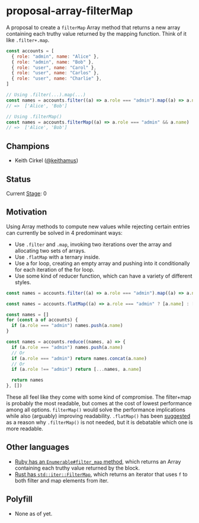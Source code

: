 # proposal-array-filterMap

A proposal to create a `filterMap` Array method that returns a new array containing each truthy value returned by the
mapping function. Think of it like `.filter+.map`.

```js
const accounts = [
  { role: "admin", name: "Alice" },
  { role: "admin", name: "Bob" },
  { role: "user", name: "Carol" },
  { role: "user", name: "Carlos" },
  { role: "user", name: "Charlie" },
]

// Using .filter(...).map(...)
const names = accounts.filter((a) => a.role === "admin").map((a) => a.name)
// =>  ['Alice', 'Bob']

// Using .filterMap()
const names = accounts.filterMap((a) => a.role === "admin" && a.name)
// =>  ['Alice', 'Bob']
```

## Champions

- Keith Cirkel ([@keithamus](https://github.com/keithamus/))

## Status

Current [Stage](https://tc39.es/process-document/): 0

## Motivation

Using Array methods to compute new values while rejecting certain entries can currently be solved in 4 predominant ways:

- Use `.filter` and `.map`, invoking two iterations over the array and allocating two sets of arrays.
- Use `.flatMap` with a ternary inside.
- Use a for loop, creating an empty array and pushing into it conditionally for each iteration of the for loop.
- Use some kind of reducer function, which can have a variety of different styles.

```js
const names = accounts.filter((a) => a.role === "admin").map((a) => a.name)

const names = accounts.flatMap((a) => a.role === "admin" ? [a.name] : [])

const names = []
for (const a of accounts) {
  if (a.role === "admin") names.push(a.name)
}

const names = accounts.reduce((names, a) => {
  if (a.role === "admin") names.push(a.name)
  // Or
  if (a.role === "admin") return names.concat(a.name)
  // Or
  if (a.role !== "admin") return [...names, a.name]

  return names
}, [])
```

These all feel like they come with some kind of compromise. The filter+map is probably the most readable, but comes at
the cost of lowest performance among all options. `filterMap()` would solve the performance implications while also
(arguably) improving readability. `.flatMap()` has been [suggested](https://github.com/tc39/proposal-array-filtering/issues/12#issuecomment-592192544)
as a reason why `.filterMap()` is not needed, but it is debatable which one is more readable.

## Other languages

- [Ruby has an `Enumerable#filter_map` method][ruby], which returns an Array containing each truthy value returned by
  the block.
- [Rust has `std::iter::FilterMap`][rust], which returns an iterator that uses `f` to both filter and map elements from iter.

## Polyfill

- None as of yet.

[ruby]: https://ruby-doc.org/3.2.1/Enumerable.html#method-i-filter_map
[rust]: https://doc.rust-lang.org/std/iter/struct.FilterMap.html
